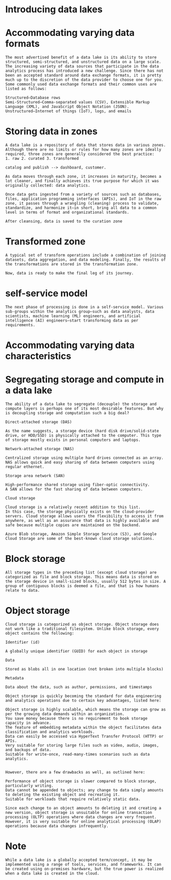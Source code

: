 #   Introducing data lakes



#   Accommodating varying data formats

    The most advertised benefit of a data lake is its ability to store structured, semi-structured, and unstructured data on a large scale. 
    The increasing variety of data sources that participate in the data analytics process has introduced a new challenge. Since there has not been an accepted standard around data exchange formats, it is pretty much up to the discretion of the data provider to choose one for you. Some commonly used data exchange formats and their common uses are listed as follows:

    Structured—Database rows
    Semi-Structured—Comma-separated values (CSV), Extensible Markup Language (XML), and JavaScript Object Notation (JSON).
    Unstructured—Internet of things (IoT), logs, and emails


#   Storing data in zones
    A data lake is a repository of data that stores data in various zones. 
    Although there are no limits or rules for how many zones are ideally required, three zones are generally considered the best practice: 
    1. raw 2. curated 3. transformed

    catalog and publish --> dashboard, customer.

    As data moves through each zone, it increases in maturity, becomes a lot cleaner, and finally achieves its true purpose for which it was originally collected: data analytics.

    Once data gets ingested from a variety of sources such as databases, files, application programming interfaces (APIs), and IoT in the raw zone, it passes through a wrangling (cleaning) process to validate, standardize, and harmonize it—in short, bring all data to a common level in terms of format and organizational standards. 
    
    After cleansing, data is saved to the curation zone


#   Transformed zone

    A typical set of transform operations include a combination of joining datasets, data aggregation, and data modeling. Finally, the results of the transformations are stored in the transformation zone. 
    
    Now, data is ready to make the final leg of its journey.

#   self-service model

    The next phase of processing is done in a self-service model. Various sub-groups within the analytics group—such as data analysts, data scientists, machine learning (ML) engineers, and artificial intelligence (AI) engineers—start transforming data as per requirements.

#   Accommodating varying data characteristics

#   Segregating storage and compute in a data lake

    The ability of a data lake to segregate (decouple) the storage and compute layers is perhaps one of its most desirable features. But why is decoupling storage and computation such a big deal? 

    Direct-attached storage (DAS)
    
    As the name suggests, a storage device (hard disk drive/solid-state drive, or HDD/SSD) is physically attached to the computer. This type of storage mostly exists in personal computers and laptops.
    
    Network-attached storage (NAS)
    
    Centralized storage using multiple hard drives connected as an array.
    NAS allows quick and easy sharing of data between computers using regular ethernet.

    Storage area network (SAN)
    
    High-performance shared storage using fiber-optic connectivity.
    A SAN allows for the fast sharing of data between computers.

    Cloud storage
    
    Cloud storage is a relatively recent addition to this list. 
    In this case, the storage physically exists on the cloud-provider servers. Cloud storage allows users the flexibility to access it from anywhere, as well as an assurance that data is highly available and safe because multiple copies are maintained on the backend.

    Azure Blob storage, Amazon Simple Storage Service (S3), and Google Cloud Storage are some of the best-known cloud storage solutions.


#   Block storage
    All storage types in the preceding list (except cloud storage) are categorized as file and block storage. This means data is stored on the storage device in small-sized blocks, usually 512 bytes in size. A group of contiguous blocks is deemed a file, and that is how humans relate to data.


#   Object storage

    Cloud storage is categorized as object storage. Object storage does not work like a traditional filesystem. Unlike block storage, every object contains the following:

    Identifier (id)
    
    A globally unique identifier (GUID) for each object in storage
    
    Data
    
    Stored as blobs all in one location (not broken into multiple blocks)
    
    Metadata
    
    Data about the data, such as author, permissions, and timestamps

    Object storage is quickly becoming the standard for data engineering and analytics operations due to certain key advantages, listed here:

    Object storage is highly scalable, which means the storage can grow as per the growing data demands within an organization.
    You save money because there is no requirement to book storage capacity in advance.
    The feature of embedding metadata within the object facilitates data classification and analytics workloads.
    Data can easily be accessed via HyperText Transfer Protocol (HTTP) or APIs.
    Very suitable for storing large files such as video, audio, images, and backups of data.
    Suitable for write-once, read-many-times scenarios such as data analytics.


    However, there are a few drawbacks as well, as outlined here:

    Performance of object storage is slower compared to block storage, particularly writing.
    Data cannot be appended to objects; any change to data simply amounts to deleting the existing object and recreating it.
    Suitable for workloads that require relatively static data.

    Since each change to an object amounts to deleting it and creating a new version, object storage is unsuitable for online transaction processing (OLTP) operations where data changes are very frequent. However, it is very suitable for online analytical processing (OLAP) operations because data changes infrequently.
    
#   Note
    While a data lake is a globally accepted term/concept, it may be implemented using a range of tools, services, and frameworks. It can be created using on-premises hardware, but the true power is realized when a data lake is created in the cloud.
    



